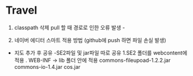 # Travel

1. classpath 삭제 pull 할 때 경로로 인한 오류 발생 -

2. 네이버 에디터 스마트 적용 방법 (github에 push 하면 파일 손실 발생)
  - 지도 추가 후 공유
  -SE2파일 및 jar파일 따로 공유
  1.SE2 폴더를 webcontent에 적용 
  . WEB-INF -> lib 폴더 안에 적용
  commons-fileupoad-1.2.2.jar
  commons-io-1.4.jar
  cos.jar
  

